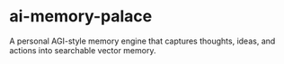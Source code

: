 # ai-memory-palace
A personal AGI-style memory engine that captures thoughts, ideas, and actions into searchable vector memory.
